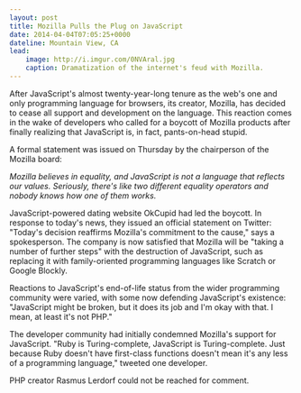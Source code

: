 ```yaml
---
layout: post
title: Mozilla Pulls the Plug on JavaScript
date: 2014-04-04T07:05:25+0000
dateline: Mountain View, CA
lead:
    image: http://i.imgur.com/0NVAral.jpg
    caption: Dramatization of the internet's feud with Mozilla.
---
```


After JavaScript's almost twenty-year-long tenure as the web's one and only
programming language for browsers, its creator, Mozilla, has decided to cease
all support and development on the language. This reaction comes in the wake of
developers who called for a boycott of Mozilla products after finally realizing
that JavaScript is, in fact, pants-on-head stupid.

A formal statement was issued on Thursday by the chairperson of the Mozilla
board:

_Mozilla believes in equality, and JavaScript is not a language that reflects
our values. Seriously, there's like two different equality operators and nobody
knows how one of them works._

JavaScript-powered dating website OkCupid had led the boycott. In response to
today's news, they issued an official statement on Twitter: "Today's decision
reaffirms Mozilla's commitment to the cause," says a spokesperson. The company
is now satisfied that Mozilla will be "taking a number of further steps" with
the destruction of JavaScript, such as replacing it with family-oriented
programming languages like Scratch or Google Blockly.

Reactions to JavaScript's end-of-life status from the wider programming
community were varied, with some now defending JavaScript's existence:
"JavaScript might be broken, but it does its job and I'm okay with that. I mean,
at least it's not PHP."

The developer community had initially condemned Mozilla's support for
JavaScript. "Ruby is Turing-complete, JavaScript is Turing-complete. Just
because Ruby doesn't have first-class functions doesn't mean it's any less of a
programming language," tweeted one developer.

PHP creator Rasmus Lerdorf could not be reached for comment.
